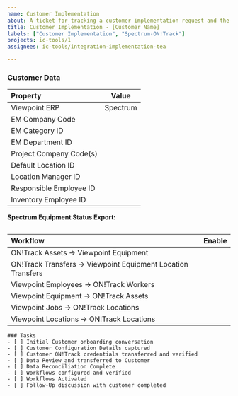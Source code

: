 ```yaml
---
name: Customer Implementation
about: A ticket for tracking a customer implementation request and the tasks therein. 
title: Customer Implementation - [Customer Name]
labels: ["Customer Implementation", "Spectrum-ON!Track"]
projects: ic-tools/1
assignees: ic-tools/integration-implementation-tea

---
```


### Customer Data

| Property |      Value    |
|:----------|:-------------:|
| Viewpoint ERP | Spectrum |
| EM Company Code |   |
| EM Category ID |   |
| EM Department ID |   |
| Project Company Code(s) |      |
| Default Location ID |  |
| Location Manager ID |  |
| Responsible Employee ID |  |
| Inventory Employee ID |  |

**Spectrum Equipment Status Export:**

```

```

| Workflow |      Enable    |
|:----------|-------------:|
| ON!Track Assets -> Viewpoint Equipment |   |
| ON!Track Transfers -> Viewpoint Equipment Location Transfers|   |
| Viewpoint Employees -> ON!Track Workers |   |
| Viewpoint Equipment -> ON!Track Assets |   |
| Viewpoint Jobs -> ON!Track Locations |      |
| Viewpoint Locations -> ON!Track Locations |  |

```[tasklist]
### Tasks
- [ ] Initial Customer onboarding conversation
- [ ] Customer Configuration Details captured
- [ ] Customer ON!Track credentials transferred and verified
- [ ] Data Review and transferred to Customer
- [ ] Data Reconciliation Complete
- [ ] Workflows configured and verified
- [ ] Workflows Activated
- [ ] Follow-Up discussion with customer completed
```
